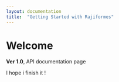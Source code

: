 ```yaml
---
layout: documentation
title:  "Getting Started with Rajiformes"
---
```


# Welcome

**Ver 1.0**, API documentation page

I hope i finish it !
